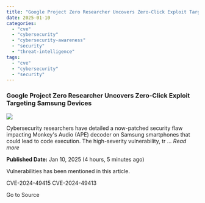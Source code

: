 ```yaml
---
title: "Google Project Zero Researcher Uncovers Zero-Click Exploit Targeting Samsung Devices"
date: 2025-01-10
categories: 
  - "cve"
  - "cybersecurity"
  - "cybersecurity-awareness"
  - "security"
  - "threat-intelligence"
tags: 
  - "cve"
  - "cybersecurity"
  - "security"
---
```


### Google Project Zero Researcher Uncovers Zero-Click Exploit Targeting Samsung Devices

![](https://upload.cvefeed.io/news/23392/thumbnail.jpg)

Cybersecurity researchers have detailed a now-patched security flaw impacting Monkey's Audio (APE) decoder on Samsung smartphones that could lead to code execution. The high-severity vulnerability, tr ... _Read more_

**Published Date:** Jan 10, 2025 (4 hours, 5 minutes ago)

Vulnerabilities has been mentioned in this article.

CVE-2024-49415 CVE-2024-49413

Go to Source
